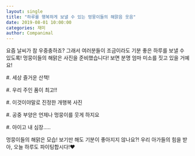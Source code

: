 ```yaml
---
layout: single
title: "하루를 행복하게 보낼 수 있는 멍뭉이들의 해맑음 웃음"
date: 2019-08-01 10:00:00
categories: 재미
author: Companimal
---
```


요즘 날씨가 참 우중충하죠? 그래서 여러분들이 조금이라도 기분 좋은 하루를 보낼 수 있도록! 멍뭉이들의 해맑은 사진을 준비했습니다! 보면 분명 엄마 미소를 짓고 있을 거예요!

#. 세상 즐거운 산책!

#. 우리 주인 품이 최고!!

#. 이것이야말로 진정한 개행복 사진

#. 공중 부양은 언제나 멍뭉이를 웃게 하지요

#. 아이고 내 심장.....

멍뭉이들의 해맑은 모습! 보기만 해도 기분이 좋아지지 않나요?! 우리 아가들의 힘을 받아, 오늘 하루도 파이팅합시다!♥
